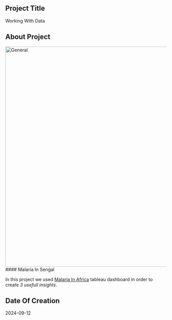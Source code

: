 ## Project Title

Working With Data

## About Project

<img width="688" alt="General" src="https://github.com/user-attachments/assets/6d6e6c03-6c51-480d-8089-3ad407ac408c" />  
               #### Malaria In Sengal


In this project we used [Malaria In Africa](https://public.tableau.com/views/MakeoverMonday34Malaria_0/MalariainAfrica?:embed=y&:showVizHome=no&:display_count=y&:display_static_image=y&:bootstrapWhenNotified=true) tableau dashboard in order to create *3 usefull insights*.

## Date Of Creation 
2024-09-12
